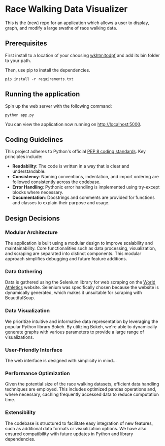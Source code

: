 # Race Walking Data Visualizer

This is the (new) repo for an application which allows a user to display, graph, and modify
a large swathe of race walking data.

## Prerequisites

First install to a location of your choosing [wkhtmltodpf](https://wkhtmltopdf.org/downloads.html) and add its bin folder to your path.

Then, use pip to install the dependencies.

```shell script
pip install -r requirements.txt
```

## Running the application

Spin up the web server with the following command:

```shell script
python app.py
```

You can view the application now running on [http://localhost:5000](http://localhost:5000).

## Coding Guidelines

This project adheres to Python's official [PEP 8 coding standards](https://peps.python.org/pep-0008/). Key principles include:

- **Readability**: The code is written in a way that is clear and understandable.
- **Consistency**: Naming conventions, indentation, and import ordering are followed consistently across the codebase.
- **Error Handling**: Pythonic error handling is implemented using try-except blocks where necessary.
- **Documentation**: Docstrings and comments are provided for functions and classes to explain their purpose and usage.


## Design Decisions

### **Modular Architecture**
The application is built using a modular design to improve scalability and maintainability. Core functionalities such as data processing, visualization, and scraping are separated into distinct components. This modular approach simplifies debugging and future feature additions.

### **Data Gathering**
Data is gathered using the Selenium library for web scraping on the [World Athletics](https://worldathletics.org/) website. Selenium was specifically chosen because the website is dynamically generated, which makes it unsuitable for scraping with BeautifulSoup.


### **Data Visualization**
We prioritize intuitive and informative data representation by leveraging the popular Python library Bokeh. By utilizing Bokeh, we're able to dynamically generate graphs with various parameters to provide a large range of visualizations.

### **User-Friendly Interface**
The web interface is designed with simplicity in mind...

### **Performance Optimization**
Given the potential size of the race walking datasets, efficient data handling techniques are employed. This includes optimized pandas operations and, where necessary, caching frequently accessed data to reduce computation time.

### **Extensibility**
The codebase is structured to facilitate easy integration of new features, such as additional data formats or visualization options. We have also ensured compatibility with future updates in Python and library dependencies.
